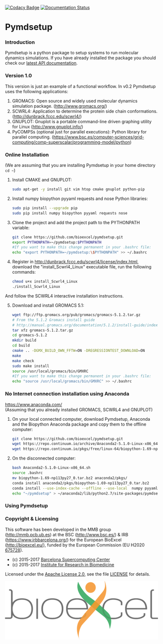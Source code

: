 [![Codacy Badge](https://api.codacy.com/project/badge/Grade/3f9ac104a1444a57a1a5287e95830a84)](https://www.codacy.com/app/andriopau/pymdsetup?utm_source=github.com&amp;utm_medium=referral&amp;utm_content=bioexcel/pymdsetup&amp;utm_campaign=Badge_Grade)
[![Documentation Status](https://readthedocs.org/projects/pymdsetup/badge/?version=latest)](http://pymdsetup.readthedocs.io/en/latest/?badge=latest)

# Pymdsetup

### Introduction
Pymdsetup is a python package to setup systems to run molecular
dynamics simulations.
If you have already installed the package you should check our [latest API documentation](http://pymdsetup.readthedocs.io/en/latest/).

### Version 1.0
This version is just an example of a functional workflow.
In v0.2 Pymdsetup uses the following applications:

1. GROMACS: Open source and widely used molecular dynamics simulation package.
(http://www.gromacs.org/)
2. SCWRL4: Application to determine the protein side chain conformations.
(http://dunbrack.fccc.edu/scwrl4/)
3. GNUPLOT: Gnuplot is a portable command-line driven graphing utility for
Linux (http://www.gnuplot.info/)
4. PyCOMPSs (optional just for parallel executions): Python library for parallel computing.
(https://www.bsc.es/computer-sciences/grid-computing/comp-superscalar/programming-model/python)

### Online Installation

(We are assuming that you are installing Pymdsetup in your home directory `cd ~`)

1. Install CMAKE and GNUPLOT:

    ```bash
    sudo apt-get -y install git vim htop cmake gnuplot python-pip
    ```

2. Install numpy biopython pyyaml requests and nose Python libraries:

    ```bash
    sudo pip install --upgrade pip
    sudo pip install numpy biopython pyyaml requests nose
    ```
3. Clone the project and add the project path to the PYTHONPATH variable:

    ```bash
    git clone https://github.com/bioexcel/pymdsetup.git
    export PYTHONPATH=~/pymdsetup:$PYTHONPATH
    #If you want to make this change permanent in your .bashrc file:
    echo "export PYTHONPATH=~/pymdsetup:\$PYTHONPATH" >> ~/.bashrc
    ```
4. Register in http://dunbrack.fccc.edu/scwrl4/license/index.html, download
the "install_Scwrl4_Linux" executable file, run the following commands:

    ```bash
    chmod u+x install_Scwrl4_Linux
    ./install_Scwrl4_Linux
    ```
And follow the SCWRL4 interactive installation instructions.

5. Download and install GROMACS 5.1:

    ```bash
    wget ftp://ftp.gromacs.org/pub/gromacs/gromacs-5.1.2.tar.gz
    # From the 5.1.2 Gromacs install guide
    # http://manual.gromacs.org/documentation/5.1.2/install-guide/index.html
    tar xfz gromacs-5.1.2.tar.gz
    cd gromacs-5.1.2
    mkdir build
    cd build
    cmake .. -DGMX_BUILD_OWN_FFTW=ON -DREGRESSIONTEST_DOWNLOAD=ON
    make
    make check
    sudo make install
    source /usr/local/gromacs/bin/GMXRC
    #If you want to make this change permanent in your .bashrc file:
    echo "source /usr/local/gromacs/bin/GMXRC" >> ~/.bashrc
    ```

### No Internet connection installation using Anaconda
https://www.anaconda.com/  
(Assuming that you already installed GROMACS, SCWRL4 and GNUPLOT)

1. On your local connected computer, download Pymdsetup, Anaconda and the Biopython Anaconda package and copy them to the offline computer:

    ```bash
    git clone https://github.com/bioexcel/pymdsetup.git
    wget https://repo.continuum.io/archive/Anaconda2-5.1.0-Linux-x86_64.sh
    wget https://repo.continuum.io/pkgs/free/linux-64/biopython-1.69-np113py27_0.tar.bz2

    ```

2. On the disconnected computer:

    ```bash
    bash Anaconda2-5.1.0-Linux-x86_64.sh
    source .bashrc
    mv biopython-1.69-np113py27_0.tar.bz2 anaconda2/pkgs/
    conda install anaconda2/pkgs/biopython-1.69-np113py27_0.tar.bz2
    conda install --use-index-cache --offline --use-local  numpy pyyaml requests nose
    echo "~/pymdsetup" > ~/anaconda2/lib/python2.7/site-packages/pymdsetup.pth
    ```

### Using Pymdsetup

### Copyright & Licensing
This software has been developed in the MMB group (http://mmb.pcb.ub.es) at the
BSC (http://www.bsc.es/) & IRB (https://www.irbbarcelona.org/) for the European BioExcel (http://bioexcel.eu/), funded by the European Commission
(EU H2020 [675728](http://cordis.europa.eu/projects/675728)).

* (c) 2015-2017 [Barcelona Supercomputing Center](https://www.bsc.es/)
* (c) 2015-2017 [Institute for Research in Biomedicine](https://www.irbbarcelona.org/)

Licensed under the
[Apache License 2.0](https://www.apache.org/licenses/LICENSE-2.0), see the file
[LICENSE](LICENSE) for details.

<!--
The file [NOTICE](NOTICE) contains any additional attributions and
details about embedded third-party libraries and source code.
-->


![](docs/source/_static/bioexcel_logo.png "Bioexcel")
